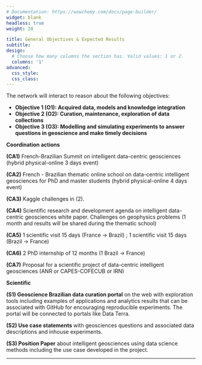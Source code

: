 ```yaml
---
# Documentation: https://wowchemy.com/docs/page-builder/
widget: blank
headless: true
weight: 20

title: General Objectives & Expected Results
subtitle:
design:
  # Choose how many columns the section has. Valid values: 1 or 2.
  columns: '1'
advanced:
  css_style:
  css_class:
---
```

  
  The network will interact to reason about the following objectives:

- **Objective 1 (O1): Acquired data, models and knowledge integration**
- **Objective 2 (O2): Curation, maintenance, exploration of data collections** 
- **Objective 3 (O3): Modelling and simulating experiments to answer questions in geoscience and make timely decisions**

**Coordination actions**

**(CA1)**      French-Brazilian Summit on intelligent data-centric geosciences (hybrid physical-online 3 days event)

**(CA2)**       French - Brazilian thematic online school on data-centric intelligent geosciences for PhD and master students (hybrid physical-online 4 days event)

**(CA3)**       Kaggle challenges in (2).

**(CA4)** Scientific research and development agenda on intelligent data-centric geosciences white paper. Challenges on geophysics problems (1 month and results will be shared during the thematic school)

**(CA5)**       1 scientific visit 15 days (France -> Brazil) ; 1 scientific visit 15 days (Brazil -> France) 

**(CA6)**       2 PhD internship of 12 months (1 Brazil -> France)

**(CA7)**       Proposal for a scientific project of data-centric intelligent geosciences (ANR or CAPES-COFECUB or IRN) 

 

**Scientific**

**(S1) Geoscience Brazilian data curation portal** on the web with exploration tools including examples of applications and analytics results that can be associated with GitHub for encouraging reproducible experiments. The portal will be connected to portals like Data Terra.

**(S2) Use case statements** with geosciences questions and associated data descriptions and inhouse experiments.

**(S3) Position Paper** about intelligent geosciences using data science methods including the use case developed in the project.

---
